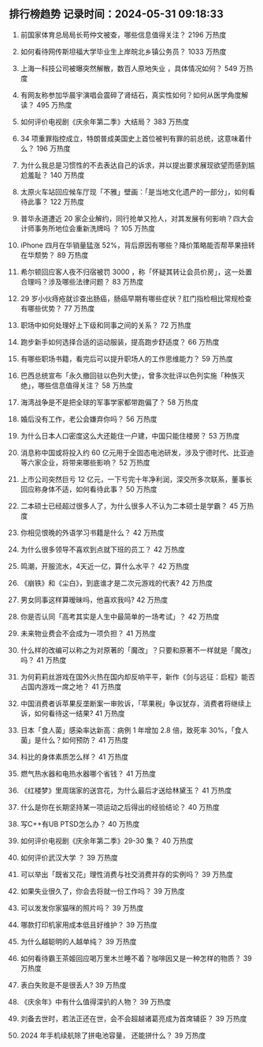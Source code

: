 
## 排行榜趋势 记录时间：2024-05-31 09:18:33
  
  1. 前国家体育总局局长苟仲文被查，哪些信息值得关注？ 2196 万热度
    
  2. 如何看待网传斯坦福大学毕业生上岸皖北乡镇公务员？ 1033 万热度
    
  3. 上海一科技公司被曝突然解散，数百人原地失业 ，具体情况如何？ 549 万热度
    
  4. 有网友称参加华晨宇演唱会震碎了肾结石，真实性如何？如何从医学角度解读？ 495 万热度
    
  5. 如何评价电视剧《庆余年第二季》大结局？ 383 万热度
    
  6. 34 项重罪指控成立，特朗普成美国史上首位被判有罪的前总统，这意味着什么？ 196 万热度
    
  7. 为什么我总是习惯性的不去表达自己的诉求，并以提出要求展现欲望而感到尴尬羞耻？ 140 万热度
    
  8. 太原火车站回应候车厅现「不雅」壁画：「是当地文化遗产的一部分」，如何看待此事？ 122 万热度
    
  9. 普华永道遭近 20 家企业解约，同行抢单又抢人，对其发展有何影响？四大会计师事务所地位会重新洗牌吗 ？ 105 万热度
    
  10. iPhone 四月在华销量猛涨 52%，背后原因有哪些？降价策略能否帮苹果扭转在华颓势？ 89 万热度
    
  11. 希尔顿回应客人夜不归宿被罚 3000 ，称「怀疑其转让会员价房」，这一处置合理吗？涉及哪些法律问题？ 83 万热度
    
  12. 29 岁小伙痔疮就诊查出肠癌，肠癌早期有哪些症状？肛门指检相比常规检查有哪些优势？ 77 万热度
    
  13. 职场中如何处理好上下级和同事之间的关系？ 72 万热度
    
  14. 跑步新手如何选择合适的运动服装，提高跑步舒适度？ 66 万热度
    
  15. 有哪些职场书籍，看完后可以提升职场人的工作思维能力？ 59 万热度
    
  16. 巴西总统宣布「永久撤回驻以色列大使」，曾多次批评以色列实施「种族灭绝」，哪些信息值得关注？ 58 万热度
    
  17. 海湾战争是不是把全球的军事学家都带跑偏了？ 58 万热度
    
  18. 婚后没有工作，老公会嫌弃你吗？ 56 万热度
    
  19. 为什么日本人口密度这么大还能住一户建，中国只能住楼房？ 53 万热度
    
  20. 消息称中国或将投入约 60 亿元用于全固态电池研发，涉及宁德时代、比亚迪等六家企业，将带来哪些影响？ 52 万热度
    
  21. 上市公司突然巨亏 12 亿元，一下亏完十年净利润，深交所多次联系，董事长回应称身体不适，如何看待此事？ 50 万热度
    
  22. 二本硕士已经超过很多人了，为什么很多人不认为二本硕士是学霸？ 45 万热度
    
  23. 你相见恨晚的外语学习书籍是什么？ 42 万热度
    
  24. 为什么很多领导不喜欢到点就下班的员工？ 42 万热度
    
  25. 鸣潮，开服流水，4天近一亿，算什么水平？ 42 万热度
    
  26. 《崩铁》和《尘白》，到底谁才是二次元游戏的代表? 42 万热度
    
  27. 男女同事这样算暧昧吗，他喜欢我吗? 42 万热度
    
  28. 你是否认同「高考其实是人生中最简单的一场考试」？ 42 万热度
    
  29. 未来物业费会不会成为一项负担？ 41 万热度
    
  30. 什么样的改编可以称之为对原著的「魔改」？只要和原著不一样就是「魔改」吗？ 41 万热度
    
  31. 为何莉莉丝游戏在国外火热在国内却反响平平，新作《剑与远征：启程》能否占国内游戏一席之地？ 41 万热度
    
  32. 中国消费者诉苹果反垄断案一审败诉，「苹果税」争议犹存，消费者将继续上诉，如何看待这一结果? 41 万热度
    
  33. 日本「食人菌」感染率达新高：病例 1 年增加 2.8 倍，致死率 30%，「食人菌」是什么？如何预防？ 41 万热度
    
  34. 科比的身体素质怎么样？ 41 万热度
    
  35. 燃气热水器和电热水器哪个省钱？ 41 万热度
    
  36. 《红楼梦》里周瑞家的送宫花，为什么最后才送给林黛玉？ 41 万热度
    
  37. 什么是你在长期坚持某一项运动之后得出的经验结论？ 40 万热度
    
  38. 写C++有UB PTSD怎么办？ 40 万热度
    
  39. 如何评价电视剧《庆余年第二季》29-30 集？ 40 万热度
    
  40. 如何评价武汉大学 ？ 39 万热度
    
  41. 可以举出「既省又花」理性消费与社交消费并存的实例吗？ 39 万热度
    
  42. 如果失业很久了，你会去将就一份工作吗？ 39 万热度
    
  43. 可以发发你家猫咪的照片吗？ 39 万热度
    
  44. 哪款打印机家用成本低且好维护？ 39 万热度
    
  45. 为什么越聪明的人越单纯？ 39 万热度
    
  46. 如何看待霸王茶姬回应喝万里木兰睡不着？咖啡因又是一种怎样的物质？ 39 万热度
    
  47. 表白失败是不是很丢人? 39 万热度
    
  48. 《庆余年》中有什么值得深扒的人物？ 39 万热度
    
  49. 刘备去世时，若法正还在世，会不会超越诸葛亮成为首席辅臣？ 39 万热度
    
  50. 2024 年手机续航除了拼电池容量， 还能拼什么？ 39 万热度
    